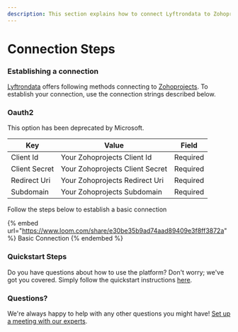 ```yaml
---
description: This section explains how to connect Lyftrondata to Zohoprojects.
---
```


# Connection Steps

### Establishing a connection

[Lyftrondata](https://www.lyftrondata.com) offers following methods connecting to [Zohoprojects](https://www.lyftrondata.com/integration/business-analytics/zoho-projects/). To establish your connection, use the connection strings described below.

### Oauth2

This option has been deprecated by Microsoft.

| Key           | Value                           | Field    |
| ------------- | ------------------------------- | -------- |
| Client Id     | Your Zohoprojects Client Id     | Required |
| Client Secret | Your Zohoprojects Client Secret | Required |
| Redirect Uri  | Your Zohoprojects Redirect Uri  | Required |
| Subdomain     | Your Zohoprojects Subdomain     | Required |

Follow the steps below to establish a basic connection

{% embed url="https://www.loom.com/share/e30be35b9ad74aad89409e3f8ff3872a" %}
Basic Connection
{% endembed %}

### Quickstart Steps

Do you have questions about how to use the platform? Don't worry; we've got you covered. Simply follow the quickstart instructions [here](./).

### Questions? <a href="#questions" id="questions"></a>

We're always happy to help with any other questions you might have! [Set up a meeting with our experts](https://www.lyftrondata.com/book-a-meeting/).
